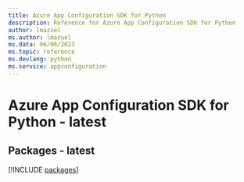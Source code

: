```yaml
---
title: Azure App Configuration SDK for Python
description: Reference for Azure App Configuration SDK for Python
author: lmazuel
ms.author: lmazuel
ms.data: 06/06/2023
ms.topic: reference
ms.devlang: python
ms.service: appconfiguration
---
```

# Azure App Configuration SDK for Python - latest
## Packages - latest
[!INCLUDE [packages](app-configuration-index.md)]